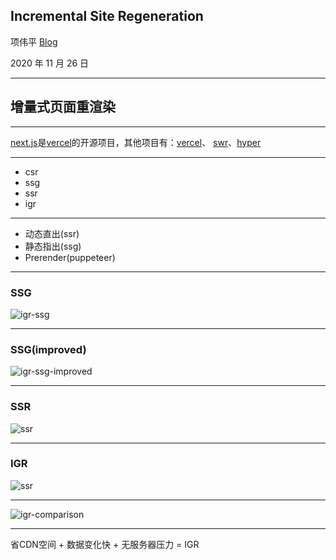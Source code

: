 ## Incremental Site Regeneration

项伟平 [Blog](https://brandonxiang.vercel.app/)

2020 年 11 月 26 日

----

## 增量式页面重渲染

----

[next.js](https://nextjs.org/)是[vercel](http://vercel.com/)的开源项目，其他项目有：[vercel](https://github.com/vercel/vercel)、 [swr](https://github.com/vercel/)、[hyper](https://github.com/vercel/hyper)

----

- csr
- ssg
- ssr
- igr


----

- 动态直出(ssr)
- 静态指出(ssg)
- Prerender(puppeteer)

----

### SSG

![igr-ssg](https://keynote.vercel.app/img/igr-ssg.png)

----

### SSG(improved)

![igr-ssg-improved](https://keynote.vercel.app/img/igr-ssg-improved.png)

----

### SSR

![ssr](https://keynote.vercel.app/img/igr-ssr.png)

----

### IGR

![ssr](https://keynote.vercel.app/img/igr-igr.png)

----

![igr-comparison](https://keynote.vercel.app/img/igr-comparison.png)

----

省CDN空间 + 数据变化快 + 无服务器压力 = IGR